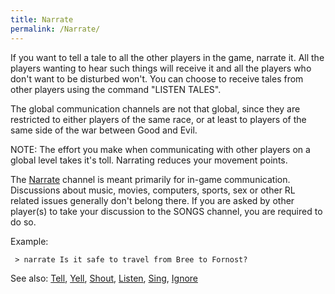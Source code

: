 ```yaml
---
title: Narrate
permalink: /Narrate/
---
```


If you want to tell a tale to all the other players in the game, narrate
it. All the players wanting to hear such things will receive it and all
the players who don't want to be disturbed won't. You can choose to
receive tales from other players using the command "LISTEN TALES".

The global communication channels are not that global, since they are
restricted to either players of the same race, or at least to players of
the same side of the war between Good and Evil.

NOTE: The effort you make when communicating with other players on a
global level takes it's toll. Narrating reduces your movement points.

The [Narrate](Narrate "wikilink") channel is meant primarily for in-game
communication. Discussions about music, movies, computers, sports, sex
or other RL related issues generally don't belong there. If you are
asked by other player(s) to take your discussion to the SONGS channel,
you are required to do so.

Example:

` > narrate Is it safe to travel from Bree to Fornost?`

See also: [Tell](Tell "wikilink"), [Yell](Yell "wikilink"),
[Shout](Shout "wikilink"), [Listen](Listen "wikilink"),
[Sing](Sing "wikilink"), [Ignore](Ignore "wikilink")